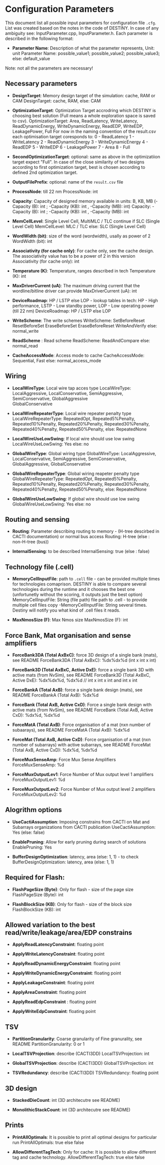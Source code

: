 # Configuration Parameters

This document list all possible input parameters for configuration file `.cfg`. List was created based on the notes in the code of DESTINY. In case of any ambiguity see: InputParameter.cpp, InputParameter.h. Each parameter is described in the following format:

- **Parameter Name**: Description of what the parameter represents, Unit: unit
    Parameter Name: possible_value1; possible_value2; possible_value3; else: default_value

Note: not all the parameters are necessary!

## Necessary parameters 

- **DesignTarget**: Memory design target of the simulation: cache, RAM or CAM
    DesignTarget: cache, RAM, else: CAM

- **OptimizationTarget**: Optimization Target accrodring which DESTINY is choosing best solution (Full means a whole exploration space is saved to csv). 
    OptimizationTarget: Area, ReadLatency, WriteLatency, ReadDynamicEnergy, WriteDynamicEnergy, ReadEDP, WriteEDP, LeakagePower, Full
    For now in the naming convention of the result.csv each optimisation target coresponds to: 
    0 - ReadLatency
	1 - WriteLatency
	2 - ReadDynamicEnergy
    3 - WriteDynamicEnergy
    4 - ReadEDP
    5 - WriteEDP
    6 - LeakagePower
    7 - Area
    8 - Full

- **SecondOptimizationTarget**: optional: same as above in the optimizatiion target expect "Full". In case of the close similarity of two designs according to first optimization target, best is chosen according to defined 2nd optimization target.   

- **OutputFilePrefix**: optional: name of the `result.csv` file

- **ProcessNode**: till 22 nm
    ProcessNode: int 

- **Capacity**: Capacity of designed memory available in units: B, KB, MB (-Capacity (B): int ; -Capacity (KB): int , -Capacity (MB): int)
Capacity: -Capacity (B): int ; -Capacity (KB): int , -Capacity (MB): int

- **MemCellLevel**: Single Level Cell, MultiMLC / TLC continue if SLC (Single Level Cell)
    MemCellLevel: MLC / TLC else: SLC (Single Level Cell)

- **WordWidth (bit)**: size of the word (wordwidth), usally as power of 2 
    WordWidth (bit): int

- **Associativity (for cache only)**: For cache only, see the cache design. The associativity value has to be a power of 2 in this version
    Associativity (for cache only): int

- **Temperature (K)**: Temperature, ranges described in tech
    Temperature (K): int 

- **MaxDriverCurrent (uA)**: The maximum driving current that the wordline/bitline driver can provide
    MaxDriverCurrent (uA): int

- **DeviceRoadmap**: HP / LSTP else LOP - lookup tables in tech:  HP - High performance, LSTP - Low standby power, LOP - Low operating power  (till 22 nm)
    DeviceRoadmap: HP / LSTP else LOP 

- **WriteScheme**: The write schemes
    WriteScheme:    SetBeforeReset 
			        ResetBeforeSet
				    EraseBeforeSet
				    EraseBeforeReset
	                WriteAndVerify
                    else: normal_write
		
- **ReadScheme** :  Read scheme
    ReadScheme:  ReadAndCompare else: normal_read

- **CacheAccessMode**: Access mode to cache
    CacheAccessMode: Sequential, Fast else: normal_access_mode

## Wiring

- **LocalWireType**: Local wire tap acces type
    LocalWireType:  LocalAggressive, 
                    LocalConservative, 
                    SemiAggressive, 
                    SemiConservative, 
                    GlobalAggressive          
                    GlobalConservative

- **LocalWireRepeaterType**: Local wire repeater penalty type
    LocalWireRepeaterType:  RepeatedOpt, 
                            Repeated5%Penalty, 
                            Repeated10%Penalty, 
                            Repeated20%Penalty, 
                            Repeated30%Penalty, 
                            Repeated40%Penalty, 
                            Repeated50%Penalty, 
                            else: RepeatedNone

- **LocalWireUseLowSwing**: If local wire should use low swing
    LocalWireUseLowSwing: Yes else: no 

- **GlobalWireType**: Global wiring type
    GlobalWireType:  LocalAggressive, 
                    LocalConservative, 
                    SemiAggressive, 
                    SemiConservative, 
                    GlobalAggressive, 
                    GlobalConservative

- **GlobalWireRepeaterType**: Global wiring reapeter penalty type
    GlobalWireRepeaterType: RepeatedOpt, 
                            Repeated5%Penalty, 
                            Repeated10%Penalty, 
                            Repeated20%Penalty, 
                            Repeated30%Penalty, 
                            Repeated40%Penalty, 
                            Repeated50%Penalty, 
                            else: RepeatedNone

- **GlobalWireUseLowSwing**: If global wire should use low swing
    GlobalWireUseLowSwing: Yes else: no 

## Routing and sensing

- **Routing**: Parameter describing routing to memory - (H-tree descirbed in CACTI documentation) or normal bus access
    Routing: H-tree (else : non-H-tree (bus))

- **InternalSensing**: to be described
    InternalSensing: true (else : false)

## Technology file (.cell)

- **MemoryCellInputFile**: path to `.cell` file - can be provided multiple times for technologies comaprison. DESTINY is able to compare several technologies during the runtime and it chooses the best one (unfortunetly without the scoring, it outputs just the best option)
    MemoryCellInputFile: String (file path) file path to .cell - to provide multiple cell files copy -MemoryCellInputFile: String several times. Destiny will notify you what kind of .cell files it reads. 

- **MaxNmosSize (F)**: Max Nmos size 
    MaxNmosSize (F): int 

## Force Bank, Mat organisation and sense amplifiers 

- **ForceBank3DA (Total AxBxC)**: force 3D design of a single bank (mats), see README 
    ForceBank3DA (Total AxBxC): %dx%dx%d (int x int x int)

- **ForceBank3D (Total AxBxC, Active DxE)**: force a single bank 3D with active mats (from NvSim), see README 
    ForceBank3D (Total AxBxC, Active DxE): %dx%dx%d, %dx%d // int x int x int and int x int

- **ForceBankA (Total AxB)**: force a single bank design (mats), see README
    ForceBankA (Total AxB): %dx%d

- **ForceBank (Total AxB, Active CxD)**: Force a single bank design with active mats (from NvSim), see README
    ForceBank (Total AxB, Active CxD): %dx%d, %dx%d

- **ForceMatA (Total AxB)**: Force organisation of a mat (nxn number of subaarays), see README
    ForceMatA (Total AxB): %dx%d

- **ForceMat (Total AxB, Active CxD)**: Force organisation of a mat (nxn number of subarrays) with active subarrays, see README
    ForceMat (Total AxB, Active CxD): %dx%d, %dx%d

- **ForceMuxSenseAmp**: Force Mux Sense Amplifiers 
    ForceMuxSenseAmp: %d

- **ForceMuxOutputLev1**: Force Number of Mux output level 1 amplifiers
    ForceMuxOutputLev1: %d

- **ForceMuxOutputLev2**: Force Number of Mux output level 2 amplifiers
    ForceMuxOutputLev2: %d 

## Alogrithm options

- **UseCactiAssumption**: Imposing constrains from CACTI on Mat and Subarrays organizations from CACTI publication
    UseCactiAssumption: Yes (else: false) 

- **EnablePruning**: Allow for early pruning during search of solutions
    EnablePruning: Yes 

- **BufferDesignOptimization**: latency, area (else: 1, 1) - to check
    BufferDesignOptimization: latency, area (else: 1, 1)

## Required for Flash: 

- **FlashPageSize (Byte)**: Only for flash - size of the page size
    FlashPageSize (Byte): int 

- **FlashBlockSize (KB)**: Only for flash - size of the block size
    FlashBlockSize (KB): int

## Allowed variation to the best read/write/leakage/area/EDP constrains

- **ApplyReadLatencyConstraint**: floating point 

- **ApplyWriteLatencyConstraint**: floating point 

- **ApplyReadDynamicEnergyConstraint**: floating point 

- **ApplyWriteDynamicEnergyConstraint**: floating point 

- **ApplyLeakageConstraint**: floating point 

- **ApplyAreaConstraint**: floating point 

- **ApplyReadEdpConstraint** : floating point 

- **ApplyWriteEdpConstraint**: floating point 

## TSV

- **PartitionGranularity**: Coarse granularity of Fine granurality, see README
    PartitionGranularity: 0 or 1

- **LocalTSVProjection**: describe (CACTI3DD) 
    LocalTSVProjection: int 

- **GlobalTSVProjection**: describe (CACTI3DD)
    GlobalTSVProjection: int 

- **TSVRedundancy**: describe (CACTI3DD)
    TSVRedundancy: floating point

## 3D design

- **StackedDieCount**: int (3D architecutre see README)

- **MonolithicStackCount**: int (3D architecutre see README)

## Prints

- **PrintAllOptimals**: It is possible to print all optimal designs for particular run
    PrintAllOptimals: true else false

- **AllowDifferentTagTech**: Only for cache: It is possible to allow different tag and cache technology. 
    AllowDifferentTagTech: true else false